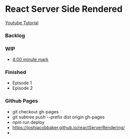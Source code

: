 # React Server Side Rendered

[Youtube Tutorial]("https://www.youtube.com/watch?v=JsX_iCZPyOM")

### Backlog

### WIP

- [4:00 minute mark]("https://www.youtube.com/watch?v=PwJVivB_XcE")

### Finished

- Episode 1
- Episode 2

### Github Pages

- git checkout gh-pages
- git subtree push --prefix dist origin gh-pages
- npm run deploy
- https://joshjacobbaker.github.io/reactServerRendering/
-
